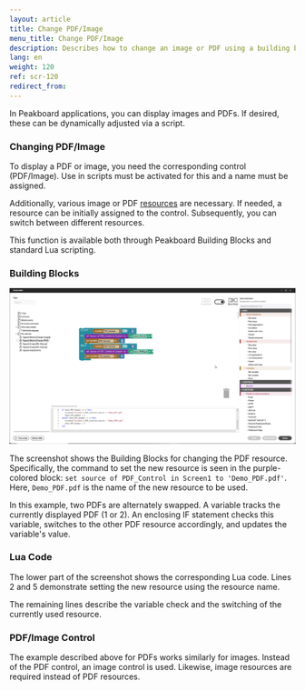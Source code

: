 ```yaml
---
layout: article
title: Change PDF/Image
menu_title: Change PDF/Image
description: Describes how to change an image or PDF using a building block or script.
lang: en
weight: 120
ref: scr-120
redirect_from:
---
```


In Peakboard applications, you can display images and PDFs. If desired, these can be dynamically adjusted via a script.

### Changing PDF/Image

To display a PDF or image, you need the corresponding control (PDF/Image). Use in scripts must be activated for this and a name must be assigned.

Additionally, various image or PDF [resources](https://help.peakboard.com/resources/en-resources-intro.html) are necessary. If needed, a resource can be initially assigned to the control. Subsequently, you can switch between different resources.

This function is available both through Peakboard Building Blocks and standard Lua scripting.

### Building Blocks

![Building Blocks PDF change](/assets/images/scripting/Scripting_Beispiele/pdf-image-change/en-pdf-change-script.png)

The screenshot shows the Building Blocks for changing the PDF resource. Specifically, the command to set the new resource is seen in the purple-colored block: ```set source of PDF_Control in Screen1 to 'Demo_PDF.pdf'```. Here, ```Demo_PDF.pdf``` is the name of the new resource to be used.

In this example, two PDFs are alternately swapped. A variable tracks the currently displayed PDF (1 or 2). An enclosing IF statement checks this variable, switches to the other PDF resource accordingly, and updates the variable's value.

### Lua Code

The lower part of the screenshot shows the corresponding Lua code. Lines 2 and 5 demonstrate setting the new resource using the resource name.

The remaining lines describe the variable check and the switching of the currently used resource.

### PDF/Image Control

The example described above for PDFs works similarly for images. Instead of the PDF control, an image control is used. Likewise, image resources are required instead of PDF resources.
